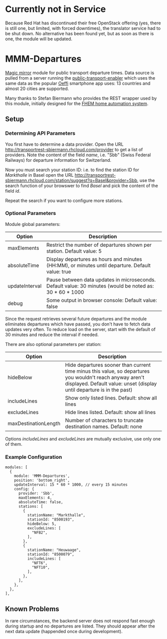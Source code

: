 # Currently not in Service
Because Red Hat has discontinued their free OpenStack offering (yes, there is still one, but limited, with forced downtimes), the translator service had to be shut down. No alternative has been found yet, but as soon as there is one, the module will be updated.

# MMM-Departures
[Magic mirror](https://github.com/MichMich/MagicMirror) module for public transport departure times. Data source is pulled from a server running the [public-transport-enabler](https://github.com/schildbach/public-transport-enabler/blob/master/enabler/README.md) which uses the same data as the popular [Oeffi](https://oeffi.schildbach.de/index.html) smartphone app uses: 13 countries and almost 20 cities are supported.

Many thanks to Stefan Biermann who provides the REST wrapper used by this module, initially designed for the [FHEM home automation system](http://www.fhem.de).

## Setup

### Determining API Parameters
You first have to determine a data provider. Open the URL http://transportrest-sbiermann.rhcloud.com/provider to get a list of providers. Note the content of the field *name*, i.e. "Sbb" (Swiss Federal Railways) for departure information for Switzerland.

Now you must search your station ID: i.e. to find the station ID for *Markthalle* in Basel open the URL http://transportrest-sbiermann.rhcloud.com/station/suggest?q=Basel&provider=Sbb, use the search function of your browswer to find *Basel* and pick the content of the field *id*.

Repeat the search if you want to configure more stations. 

### Optional Parameters

Module global parameters:

| Option | Description |
| --- | --- |
| maxElements | Restrict the number of departures shown per station. Default value: 5 |
| absoluteTime | Display departures as hours and minutes (HH:MM), or minutes until departure. Default value: true |
| updateInterval | Pause between data updates in microseconds. Default value: 30 minutes (would be noted as: 30 * 60 * 1000 |
| debug | Some output in browser console: Default value: false |

Since the request retrieves several future departures and the module eliminates departures which have passed, you don't have to fetch data updates very often. To reduce load on the server, start with the default of 30 minutes and reduce the interval if needed.

There are also optional parameters per station:

| Option | Description |
| --- | --- |
| hideBelow | Hide departures sooner than current time minus this value, so departures you wouldn't reach anyway aren't displayed. Default value: unset (display until departure is in the past)|
| includeLines | Show only listed lines. Default: show all lines |
| excludeLines | Hide lines listed. Default: show all lines |
| maxDestinationLength | Number of characters to truncate destination names. Default: none |

Options *includeLines* and *excludeLines* are mutually exclusive, use only one of them.

### Example Configuration
```
modules: [
  {
    module: 'MMM-Departures',
    position: 'bottom_right',
    updateInterval: 15 * 60 * 1000, // every 15 minutes
    config: {
      provider: 'Sbb',
      maxElements: 4,
      absoluteTime: false,
      stations: [
        {
          stationName: "Markthalle",
          stationId: "8500193",
          hideBelow: 5,
          excludeLines: [
            "NFB2",
          ],
        },
        {
          stationName: "Heuwaage",
          stationId: "8500079",
          includeLines: [
            "NFT6",
            "NFT10",
          ],
        },
      ],
    },
  },
],
```

## Known Problems

In rare circumstances, the backend server does not respond fast enough during startup and no departures are listed. They should appear after the next data update (happended once during development).

